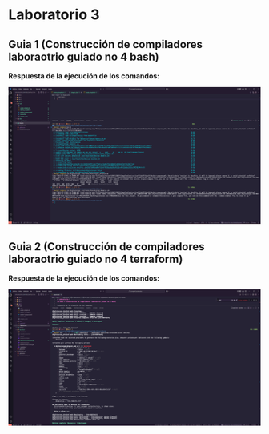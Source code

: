 # Laboratorio 3

## Guia 1 (Construcción de compiladores laboraotrio guiado no 4 bash)

**Respuesta de la ejecución de los comandos:**

![Ejecución de comandos docker](../images/c_guia1.png)

## Guia 2 (Construcción de compiladores laboraotrio guiado no 4 terraform)

**Respuesta de la ejecución de los comandos:**

![Ejecución de comandos docker](../images/c_guia2.png)
